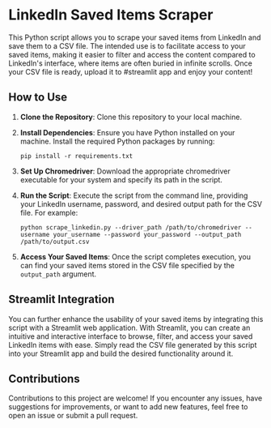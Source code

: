 # LinkedIn Saved Items Scraper

This Python script allows you to scrape your saved items from LinkedIn and save them to a CSV file. The intended use is to facilitate access to your saved items, making it easier to filter and access the content compared to LinkedIn's interface, where items are often buried in infinite scrolls.
Once your CSV file is ready, upload it to #streamlit app and enjoy your content! 

## How to Use

1. **Clone the Repository**: Clone this repository to your local machine.

2. **Install Dependencies**: Ensure you have Python installed on your machine. Install the required Python packages by running:
    ```
    pip install -r requirements.txt
    ```

3. **Set Up Chromedriver**: Download the appropriate chromedriver executable for your system and specify its path in the script.

4. **Run the Script**: Execute the script from the command line, providing your LinkedIn username, password, and desired output path for the CSV file. For example:
    ```
    python scrape_linkedin.py --driver_path /path/to/chromedriver --username your_username --password your_password --output_path /path/to/output.csv
    ```

5. **Access Your Saved Items**: Once the script completes execution, you can find your saved items stored in the CSV file specified by the `output_path` argument.

## Streamlit Integration

You can further enhance the usability of your saved items by integrating this script with a Streamlit web application. With Streamlit, you can create an intuitive and interactive interface to browse, filter, and access your saved LinkedIn items with ease. Simply read the CSV file generated by this script into your Streamlit app and build the desired functionality around it.

## Contributions

Contributions to this project are welcome! If you encounter any issues, have suggestions for improvements, or want to add new features, feel free to open an issue or submit a pull request.
